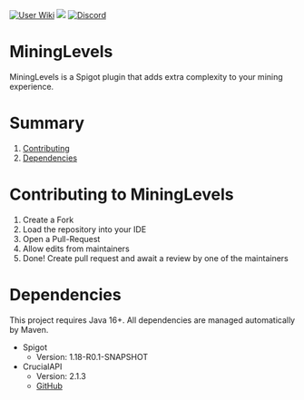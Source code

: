 [![User Wiki](https://img.shields.io/badge/Wiki-Users-blue)](https://github.com/ChafficPlugins/MiningLevels/wiki) [![](https://jitpack.io/v/ChafficPlugins/MiningLevels.svg)](https://github.com/ChafficPlugins/MiningLevels/releases/latest) [![Discord](https://img.shields.io/badge/Discord-Join-blue)](https://discord.gg/RYFamQzkcB)

# MiningLevels

MiningLevels is a Spigot plugin that adds extra complexity to your mining experience.

# Summary

1. [Contributing](#contributing-to-mininglevels)
2. [Dependencies](#dependencies)

# Contributing to MiningLevels
1. Create a Fork
2. Load the repository into your IDE
3. Open a Pull-Request
4. Allow edits from maintainers
5. Done! Create pull request and await a review by one of the maintainers

# Dependencies

This project requires Java 16+.
All dependencies are managed automatically by Maven.

* Spigot
    * Version: 1.18-R0.1-SNAPSHOT
* CrucialAPI
    * Version: 2.1.3
    * [GitHub](https://github.com/Chafficui/CrucialAPI)
